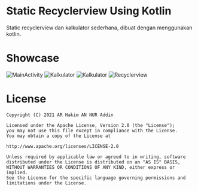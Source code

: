 # Static Recyclerview Using Kotlin
Static recyclerview dan kalkulator sederhana, dibuat dengan menggunakan kotlin.

# Showcase
![MainActivity](https://user-images.githubusercontent.com/79903756/145961342-55d5a5b4-0c97-44ba-84b3-29cf816f61f1.jpg)
![Kalkulator](https://user-images.githubusercontent.com/79903756/145961346-c09122bc-e6df-4ae1-8b80-5f1cc44b7fec.jpg)
![Kalkulator](https://user-images.githubusercontent.com/79903756/145961350-7cb2a26a-a05c-4a49-9238-23633b764a6a.jpg)
![Recyclerview](https://user-images.githubusercontent.com/79903756/145961352-c56303ee-8c6f-4de3-be83-924c454d8685.jpg)

# License
```
Copyright (C) 2021 AR Hakim AN NUR Addin

Licensed under the Apache License, Version 2.0 (the "License");
you may not use this file except in compliance with the License.
You may obtain a copy of the License at

http://www.apache.org/licenses/LICENSE-2.0

Unless required by applicable law or agreed to in writing, software
distributed under the License is distributed on an "AS IS" BASIS,
WITHOUT WARRANTIES OR CONDITIONS OF ANY KIND, either express or implied.
See the License for the specific language governing permissions and
limitations under the License.
```
